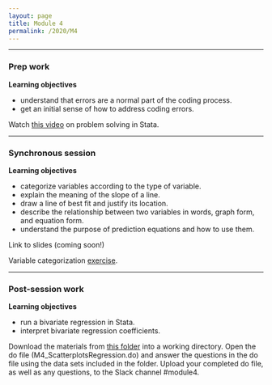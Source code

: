 ```yaml
---
layout: page
title: Module 4
permalink: /2020/M4
---
```


---
### Prep work
**Learning objectives**
- understand that errors are a normal part of the coding process.
- get an initial sense of how to address coding errors.

Watch [this video](https://drive.google.com/file/d/1Qtcs2FnnxkTnIF0bcLwInSFHlZFlu1Hq/view?usp=sharing) on problem solving in Stata.

---
### Synchronous session
**Learning objectives**
- categorize variables according to the type of variable.
- explain the meaning of the slope of a line.
- draw a line of best fit and justify its location.
- describe the relationship between two variables in words, graph form, and equation form.
- understand the purpose of prediction equations and how to use them. 


Link to slides (coming soon!)

Variable categorization [exercise](https://docs.google.com/document/d/1fQqJLKpbM2aUIdBI5PYWzmYpArhbfwskOP4zhqvJYYQ/edit?usp=sharing). 


---
### Post-session work
**Learning objectives**
- run a bivariate regression in Stata.
- interpret bivariate regression coefficients.

Download the materials from [this folder](https://drive.google.com/drive/folders/1QdSZeMH6NIDf1FMYgT0fT7szcyhqpa3w?usp=sharing) into a working directory. 
Open the do file (M4_ScatterplotsRegression.do) and answer the questions in the do file using the data sets included in the folder. 
Upload your completed do file, as well as any questions, to the Slack channel #module4.